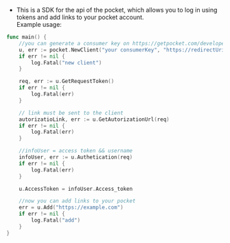 
   * This is a SDK for the api of the pocket, which allows you to log in using tokens and add links to your pocket account.<br>
Example usage:
```go
func main() {
	//you can generate a consumer key on https://getpocket.com/developer/apps/
    u, err := pocket.NewClient("your consumerKey", "https://redirectUri.com")
    if err != nil {
        log.Fatal("new client")
    }

    req, err := u.GetRequestToken()
    if err != nil {
        log.Fatal(err)
    }

	// link must be sent to the client
    autorizatioLink, err := u.GetAutorizationUrl(req)
	if err != nil {
		log.Fatal(err)
	}

	//infoUser = access token && username
    infoUser, err := u.Authetication(req)
    if err != nil {
        log.Fatal(err)
    }

    u.AccessToken = infoUser.Access_token

	//now you can add links to your pocket
    err = u.Add("https://example.com")
    if err != nil {
        log.Fatal("add")
    }
}
```
